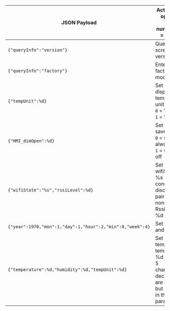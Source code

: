 | JSON Payload                                              | Action and options<BR>`%d` = number, `%s` = string                                                              | Notes                                                                                                    |
|-----------------------------------------------------------|-----------------------------------------------------------------------------------------------------------------|----------------------------------------------------------------------------------------------------------|
| `{"queryInfo":"version"}`                                 | Query screen version                                                                                            |                                                                                                          |
| `{"queryInfo":"factory"}`                                 | Enter factory test mode                                                                                         |                                                                                                          |
| `{"tempUnit":%d}`                                         | Set displayed temperature unit<BR>`0` = °C<BR>`1` = °F                                                          |                                                                                                          |
| `{"HMI_dimOpen":%d}`                                      | Set screen saver<BR>`0` = screen always on<BR>`1` = screen off                                                  |                                                                                                          |
| `{"wifiState":"%s","rssiLevel":%d}`                       | Set wifi icon<BR>wifiState %s = connecting; disconnect; pairing; nonetwork<BR>RssiLevel %d = 0 – 4                      | if using higher number draws other picture resources                                                     |
| `{"year":1970,"mon":1,"day":1,"hour":2,"min":0,"week":4}` | Set time and date                                                                                               |                                                                                                          |
| `{"temperature":%d,"humidity":%d,"tempUnit":%d}`          | Set room temperature<BR>temperature %d = up to 5 characters, decimals are ignored but can be in the parameter | humidity isnćt displayed, temperature can be up to 5 digits, temp unit gets overwritten when using all 5 |
